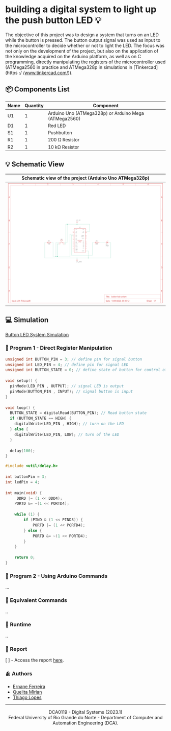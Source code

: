 # building a digital system to light up the push button LED 💡

The objective of this project was to design a system that turns on an LED while the button is pressed. The button output signal was used as input to the microcontroller to decide whether or not to light the LED. The focus was not only on the development of the project, but also on the application of the knowledge acquired on the Arduino platform, as well as on C programming, directly manipulating the registers of the microcontroller used (ATMega2560 in practice and ATMega328p in simulations in [Tinkercad](https :/ /www.tinkercad.com/)).

## 📦 Components List

|Name|Quantity|Component                                             |
|----|--------|------------------------------------------------------|
|U1  |1       |Arduino Uno (ATMega328p) or Arduino Mega (ATMega2560) |
|D1  |1       |Red LED                                               |
|S1  |1       |Pushbutton                                            |
|R1  |1       |200 Ω Resistor                                        |
|R2  |1       |10 kΩ Resistor                                        |


## 💡 Schematic View

|                                                    Schematic view of the project (Arduino Uno ATMega328p)                                                 |
|-----------------------------------------------------------------------------------------------------------------------------------------------------------|
| [![Schematic view of the project (Arduino Uno ATMega328p)](./assets/imgs/button-led-system-schematic.png)](./assets/docs/button-led-system-schematic.pdf) |

## 💻 Simulation

[Button LED System Simulation](./assets/imgs/button-led-system-simulation.png)

### 📌 Program 1 - Direct Register Manipulation

```c
unsigned int BUTTON_PIN = 3; // define pin for signal button
unsigned int LED_PIN = 4; // define pin for signal LED
unsigned int BUTTON_STATE = 0; // define state of button for control of system (1=on/0=off)

void setup() {
  pinMode(LED_PIN , OUTPUT); // signal LED is output
  pinMode(BUTTON_PIN , INPUT); // signal button is input
}

void loop() {
  BUTTON_STATE = digitalRead(BUTTON_PIN); // Read button state
  if (BUTTON_STATE == HIGH) {
    digitalWrite(LED_PIN , HIGH); // turn on the LED
  } else {
    digitalWrite(LED_PIN, LOW);	// turn of the LED
  }

  delay(100);
}
```

```c
#include <util/delay.h>

int buttonPin = 3;      
int ledPin = 4;         

int main(void) {
     DDRD |= (1 << DDD4);     
    PORTD &= ~(1 << PORTD4); 

    while (1) {
        if (PIND & (1 << PIND3)) {
            PORTD |= (1 << PORTD4); 
        } else {
            PORTD &= ~(1 << PORTD4); 
        }
    }

    return 0;
}

```

### 📌 Program 2 - Using Arduino Commands

...

### 📌 Equivalent Commands

..

### 📌 Runtime

..

### 📄 Report

[ ] - Access the report [here](./assets/docs/project_report.pdf).


### 🫂 Authors

- [Ernane Ferreira](https://github.com/ernanej)
- [Quelita Mirian](https://github.com/quelita2)
- [Thiago Lopes](https://github.com/thiagonasmto)

---

<div align="center">
  DCA0119 - Digital Systems (2023.1) <br/>
  Federal University of Rio Grande do Norte - Department of Computer and Automation Engineering (DCA).
</div>